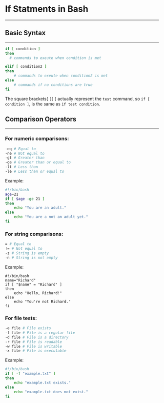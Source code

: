 # If Statments in Bash

---

## Basic Syntax

--- 

```bash
if [ condition ]
then
  # commands to exeute when condition is met

elif [ condition2 ]
then
    # commands to exeute when condition2 is met
else
    # commands if no conditions are true
fi
```

The square brackets( `[]` ) actually represent the `test` command, so `if [ condition ]`, is the same as `if test condition`.


## Comparison Operators

---

### For numeric comparisons:
```bash
-eq # Equal to
-ne # Not equal to
-gt # Greater than
-ge # Greater than or equal to
-lt # Less than
-le # Less than or equal to
```
Example:
```bash
#!/bin/bash
age=21
if [ $age -ge 21 ]
then
    echo "You are an adult."
else
    echo "You are a not an adult yet."
fi
```

### For string comparisons:
```bash
= # Equal to
!= # Not equal to
-z # String is empty
-n # String is not empty
```

Example:
```
#!/bin/bash
name="Richard"
if [ "$name" = "Richard" ]
then
    echo "Hello, Richard!"
else
    echo "You're not Richard."
fi
```


### For file tests:
```bash
-e file # File exists
-f file # File is a regular file
-d file # File is a directory
-r file # File is readable
-w file # File is writable
-x file # File is executable
```

Example:

```bash
#!/bin/bash
if [ -f "example.txt" ]
then
    echo "example.txt exists."
else
    echo "example.txt does not exist."
fi
```
